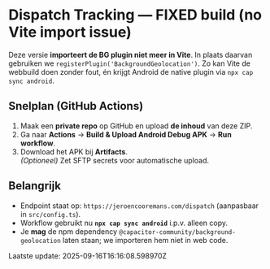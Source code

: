 # Dispatch Tracking — FIXED build (no Vite import issue)

Deze versie **importeert de BG plugin niet meer in Vite**. In plaats daarvan gebruiken we
`registerPlugin('BackgroundGeolocation')`. Zo kan Vite de webbuild doen zonder fout,
én krijgt Android de native plugin via `npx cap sync android`.

## Snelplan (GitHub Actions)
1) Maak een **private repo** op GitHub en upload **de inhoud** van deze ZIP.
2) Ga naar **Actions** → **Build & Upload Android Debug APK** → **Run workflow**.
3) Download het APK bij **Artifacts**.  
   *(Optioneel)* Zet SFTP secrets voor automatische upload.

## Belangrijk
- Endpoint staat op: `https://jeroencooremans.com/dispatch` (aanpasbaar in `src/config.ts`).
- Workflow gebruikt nu **`npx cap sync android`** i.p.v. alleen copy.
- Je **mag** de npm dependency `@capacitor-community/background-geolocation` laten staan; we importeren hem niet in web code.

Laatste update: 2025-09-16T16:16:08.598970Z
